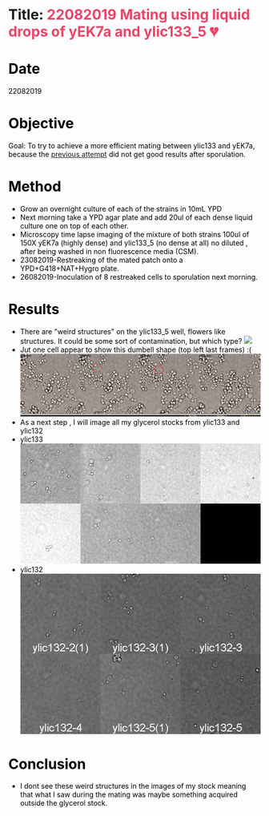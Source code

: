 
# Title: <font color='#ee4466'> 22082019 Mating using liquid drops of yEK7a and ylic133_5 :broken_heart:

<font color='black'>

# Date
22082019

# Objective
Goal: To try to achieve a more efficient mating between ylic133 and yEK7a, because the [previous attempt](./2019-08-07-Exp-crossing-yEK7a-and-ylic133_1.md) did not get good results after sporulation.

# Method
- Grow an overnight culture of each of the strains in 10mL YPD
- Next morning take a YPD agar plate and add 20ul of each dense liquid culture one on top of each other.
- Microscopy time lapse imaging of the mixture of both strains 100ul of 150X yEK7a (highly dense) and ylic133_5 (no dense at all) no diluted , after being washed in non fluorescence media (CSM).
- 23082019-Restreaking of the mated patch onto a YPD+G418+NAT+Hygro plate.
- 26082019-Inoculation of 8 restreaked cells to sporulation next morning.
# Results
- There are "weird structures" on the ylic133_5 well, flowers like structures.  It could be some sort of contamination, but which type?
![](../images/spining-mating-ylic133-yek7a-22082019.png)
- Jut one cell appear to show this dumbell shape (top left last frames) :(
![](../images/spining-mating-ylic133-yek7a-frame002-22082019.png)
- As a next step , I will image all my glycerol stocks from ylic133 and ylic132
- ylic133
![](../images/23082019-stocks-microscopy-ylic133.jpg)
- ylic132
![](../images/23082019-stocks-microscopy-ylic132.jpg)



# Conclusion
- I dont see these weird structures in the images of my stock meaning that what I saw during the mating was maybe something acquired outside the glycerol stock.
